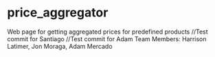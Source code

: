 # price_aggregator
Web page for getting aggregated prices for predefined products
//Test commit for Santiago
//Test commit for Adam
Team Members: Harrison Latimer, Jon Moraga, Adam Mercado
